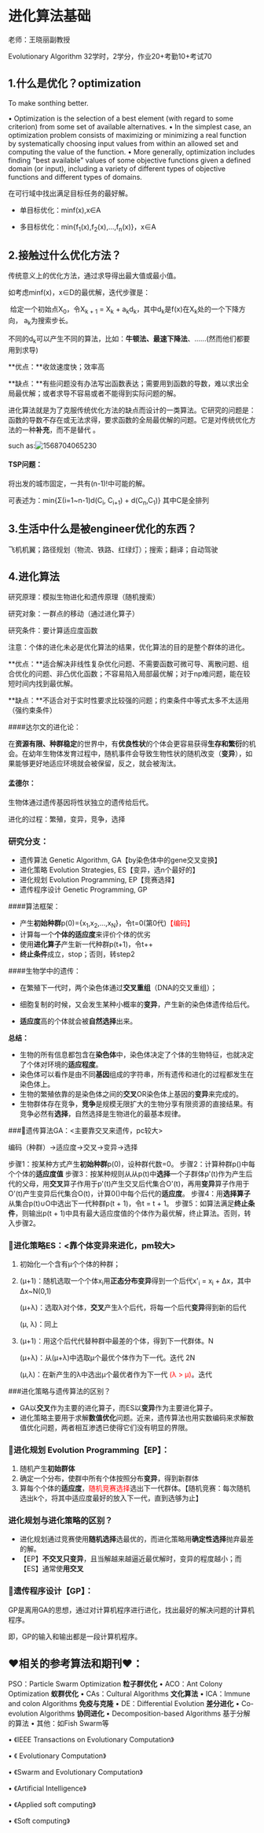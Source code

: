 # 进化算法基础

老师：王晓丽副教授

Evolutionary Algorithm 32学时，2学分，作业20+考勤10+考试70

## 1.什么是优化？optimization

To make sonthing better.

• Optimization is the selection of a best element (with regard to some criterion) from some set of available alternatives.
• In the simplest case, an optimization problem consists of maximizing or minimizing a real function by systematically choosing input values from within an allowed set and computing the value of the function. 
• More generally, optimization includes finding "best available" values of some objective functions given a defined domain (or input), including a variety of different types of objective functions and different types of domains.

在可行域中找出满足目标任务的最好解。

- 单目标优化：minf(x),x∈A

- 多目标优化：min{f<sub>1</sub>(x),f<sub>2</sub>(x),...,f<sub>n</sub>(x)}，x∈A

## 2.接触过什么优化方法？

传统意义上的优化方法，通过求导得出最大值或最小值。

如考虑minf(x)，x∈D的最优解，迭代步骤是：

​		给定一个初始点X<sub>0</sub>，令X<sub>k + 1</sub> = X<sub>k</sub> + a<sub>k</sub>d<sub>k</sub>，其中d<sub>k</sub>是f(x)在X<sub>k</sub>处的一个下降方向， a<sub>k</sub>为搜索步长。

不同的d<sub>k</sub>可以产生不同的算法，比如：**牛顿法、最速下降法**、......(然而他们都要用到求导)

**优点：**收敛速度快；效率高

**缺点：**有些问题没有办法写出函数表达；需要用到函数的导数，难以求出全局最优解；或者求导不容易或者不能得到实际问题的解。

进化算法就是为了克服传统优化方法的缺点而设计的一类算法。它研究的问题是：函数的导数不存在或无法求得，要求函数的全局最优解的问题。它是对传统优化方法的一种**补充**，而不是替代 。

such as:![1568704065230](0.概述.assets/1568704065230.png)

#### TSP问题：

将出发的城市固定，一共有(n-1)!中可能的解。

可表述为：min{Σ(i=1~n-1)d(C<sub>i</sub>, C<sub>i+1</sub>) + d(C<sub>n</sub>,C<sub>1</sub>)}	其中C是全排列

## 3.生活中什么是被engineer优化的东西？

飞机机翼；路径规划（物流、铁路、红绿灯）；搜索；翻译；自动驾驶

## 4.进化算法

研究原理：模拟生物进化和遗传原理（随机搜索）

研究对象：一群点的移动（通过进化算子）

研究条件：要计算适应度函数

注意：个体的进化未必是优化算法的结果，优化算法的目的是整个群体的进化。

**优点：**适合解决非线性复杂优化问题、不需要函数可微可导、离散问题、组合优化的问题、非凸优化函数；不容易陷入局部最优解；对于np难问题，能在较短时间内找到最优解。

**缺点：**不适合对于实时性要求比较强的问题；约束条件中等式太多不太适用（强约束条件）

####达尔文的进化论：

在**资源有限、种群稳定**的世界中，有**优良性状**的个体会更容易获得**生存和繁衍**的机会。在幼年生物体发育过程中，随机事件会导致生物性状的随机改变（**变异**），如果能够更好地适应环境就会被保留，反之，就会被淘汰。

#### 孟德尔：

生物体通过遗传基因将性状独立的遗传给后代。

进化的过程：繁殖，变异，竞争，选择

### 研究分支：

- 遗传算法 Genetic Algorithm, GA【by染色体中的gene交叉变换】
- 进化策略 Evolution Strategies, ES【变异，选n个最好的】
- 进化规划 Evolution Programming, EP【竞赛选择】
- 遗传程序设计 Genetic Programming, GP

####算法框架：

- 产生**初始种群**p(0)={x<sub>1</sub>,x<sub>2</sub>,...,x<sub>N</sub>}，令t=0(第0代)<font color=red>【编码】</font>
- 计算每一个**个体的适应度**来评价个体的优劣
- 使用**进化算子**产生新一代种群p(t+1)，令t++
- **终止条件**成立，stop；否则，转step2

####生物学中的遗传：

- 在繁殖下一代时，两个染色体通过**交叉重组**（DNA的交叉重组）；

- 细胞复制的时候，又会发生某种小概率的**变异**，产生新的染色体遗传给后代。

- **适应度**高的个体就会被**自然选择**出来。

**总结：**

- 生物的所有信息都包含在**染色体**中，染色体决定了个体的生物特征，也就决定了个体对环境的**适应程度**。
- 染色体可以看作是由不同**基因**组成的字符串，所有遗传和进化的过程都发生在染色体上。
- 生物的繁殖依靠的是染色体之间的**交叉**OR染色体上基因的**变异**来完成的。
- 生物群体存在竞争，**竞争**是规模无限扩大的生物分享有限资源的直接结果。有竞争必然有**选择**，自然选择是生物进化的最基本规律。

###🌳遗传算法GA：<主要靠交叉来遗传，pc较大>

编码（种群）->适应度->交叉->变异->选择

步骤1：按某种方式产生**初始种群**p(0)，设种群代数=0。
步骤2：计算种群p()中每个个体的**适应度值**
步骤3：按某种规则从从p(t)中**选择**一个子群体p'(t)作为产生后代的父母，用**交叉**算子作用于p'(t)产生交叉后代集合O'(t)，再用**变异**算子作用于O'(t)产生变异后代集合O(t)，计算0()中每个后代的**适应度**。
步骤4：用**选择算子**从集合p(t)∪O中选出下一代种群p(t + 1)，令t = t + 1。
步骤5：如算法满足**终止条件**，则输出p(t + 1)中具有最大适应度值的个体作为最优解，终止算法。否则，转入步骤2。

### 🌳进化策略ES：<靠个体变异来进化，pm较大>

1. 初始化一个含有μ个个体的种群；

2. (μ+1)：随机选取一个个体x<sub>i</sub>用**正态分布变异**得到一个后代x'<sub>i</sub> = x<sub>i</sub> + Δx，其中Δx~N(0,1)

   (μ+λ)：选取λ对个体，**交叉**产生λ个后代，将每一个后代**变异**得到新的后代

   (μ, λ)：同上

3. (μ+1)：用这个后代代替种群中最差的个体，得到下一代群体。N

   (μ+λ)：从(μ+λ)中选取μ个最优个体作为下一代。迭代	2N

   (μ,λ)：在新产生的λ中选出μ个最优者作为下一代<font color=red> (λ > μ)</font>。迭代

###进化策略与遗传算法的区别？
- GA以**交叉**作为主要的进化算子，而ES以**变异**作为主要进化算子。
- 进化策略主要用于求解**数值优化**问题。近来，遗传算法也用实数编码来求解数值优化问题，两者相互渗透已使得它们没有明显的界限。

### 🌳进化规划 Evolution Programming【EP】：

1. 随机产生**初始群体**
2. 确定一个分布，使群中所有个体按照分布**变异**，得到新群体
3. 算每个个体的**适应度**，<font color = red>随机竞赛选择</font>选出下一代群体。【随机竞赛：每次随机选出k个，将其中适应度最好的放入下一代，直到选够为止】

### 进化规划与进化策略的区别？
- 进化规划通过竞赛使用**随机选择**选最优的，而进化策略用**确定性选择**抛弃最差的解。
- 【EP】**不交叉只变异**，且当解越来越逼近最优解时，变异的程度越小；而【ES】通常使**用交叉**

### 🌳遗传程序设计【GP】：

GP是离用GA的思想，通过对计算机程序进行进化，找出最好的解决问题的计算机程序。

即，GP的输入和输出都是一段计算机程序。

## ❤相关的参考算法和期刊❤：

 PSO：Particle Swarm Optimization **粒子群优化** • ACO：Ant Colony Optimization **蚁群优化** • CAs：Cultural Algorithms **文化算法** • ICA：Immune and colon Algorithms **免疫与克隆** • DE：Differential Evolution **差分进化** • Co-evolution Algorithms **协同进化** • Decomposition-based Algorithms 基于分解的算法 • 其他：如Fish Swarm等 

 • 《IEEE Transactions on Evolutionary Computation》 

• 《 Evolutionary Computation》 

• 《Swarm and Evolutionary Computation》

 • 《Artificial Intelligence》 

• 《Applied soft computing》 

• 《Soft computing》 

